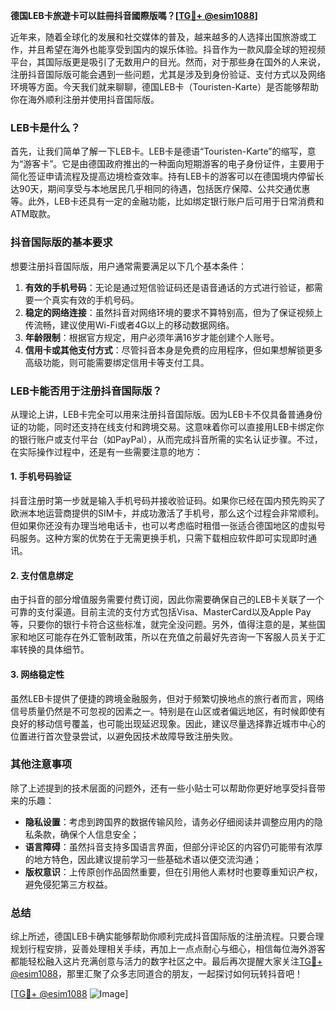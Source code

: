 **德国LEB卡旅遊卡可以註冊抖音國際版嗎？[[TG💪+ @esim1088](https://t.me/s/esim1088)]**

近年来，随着全球化的发展和社交媒体的普及，越来越多的人选择出国旅游或工作，并且希望在海外也能享受到国内的娱乐体验。抖音作为一款风靡全球的短视频平台，其国际版更是吸引了无数用户的目光。然而，对于那些身在国外的人来说，注册抖音国际版可能会遇到一些问题，尤其是涉及到身份验证、支付方式以及网络环境等方面。今天我们就来聊聊，德国LEB卡（Touristen-Karte）是否能够帮助你在海外顺利注册并使用抖音国际版。

### LEB卡是什么？

首先，让我们简单了解一下LEB卡。LEB卡是德语“Touristen-Karte”的缩写，意为“游客卡”。它是由德国政府推出的一种面向短期游客的电子身份证件，主要用于简化签证申请流程及提高边境检查效率。持有LEB卡的游客可以在德国境内停留长达90天，期间享受与本地居民几乎相同的待遇，包括医疗保障、公共交通优惠等。此外，LEB卡还具有一定的金融功能，比如绑定银行账户后可用于日常消费和ATM取款。

### 抖音国际版的基本要求

想要注册抖音国际版，用户通常需要满足以下几个基本条件：
1. **有效的手机号码**：无论是通过短信验证码还是语音通话的方式进行验证，都需要一个真实有效的手机号码。
2. **稳定的网络连接**：虽然抖音对网络环境的要求不算特别高，但为了保证视频上传流畅，建议使用Wi-Fi或者4G以上的移动数据网络。
3. **年龄限制**：根据官方规定，用户必须年满16岁才能创建个人账号。
4. **信用卡或其他支付方式**：尽管抖音本身是免费的应用程序，但如果想解锁更多高级功能，则可能需要绑定信用卡等支付工具。

### LEB卡能否用于注册抖音国际版？

从理论上讲，LEB卡完全可以用来注册抖音国际版。因为LEB卡不仅具备普通身份证的功能，同时还支持在线支付和跨境交易。这意味着你可以直接用LEB卡绑定你的银行账户或支付平台（如PayPal），从而完成抖音所需的实名认证步骤。不过，在实际操作过程中，还是有一些需要注意的地方：

#### 1. 手机号码验证
抖音注册时第一步就是输入手机号码并接收验证码。如果你已经在国内预先购买了欧洲本地运营商提供的SIM卡，并成功激活了手机号，那么这个过程会非常顺利。但如果你还没有办理当地电话卡，也可以考虑临时租借一张适合德国地区的虚拟号码服务。这种方案的优势在于无需更换手机，只需下载相应软件即可实现即时通讯。

#### 2. 支付信息绑定
由于抖音的部分增值服务需要付费订阅，因此你需要确保自己的LEB卡关联了一个可靠的支付渠道。目前主流的支付方式包括Visa、MasterCard以及Apple Pay等，只要你的银行卡符合这些标准，就完全没问题。另外，值得注意的是，某些国家和地区可能存在外汇管制政策，所以在充值之前最好先咨询一下客服人员关于汇率转换的具体细节。

#### 3. 网络稳定性
虽然LEB卡提供了便捷的跨境金融服务，但对于频繁切换地点的旅行者而言，网络信号质量仍然是不可忽视的因素之一。特别是在山区或者偏远地区，有时候即使有良好的移动信号覆盖，也可能出现延迟现象。因此，建议尽量选择靠近城市中心的位置进行首次登录尝试，以避免因技术故障导致注册失败。

### 其他注意事项

除了上述提到的技术层面的问题外，还有一些小贴士可以帮助你更好地享受抖音带来的乐趣：
- **隐私设置**：考虑到跨国界的数据传输风险，请务必仔细阅读并调整应用内的隐私条款，确保个人信息安全；
- **语言障碍**：虽然抖音支持多国语言界面，但部分评论区的内容仍可能带有浓厚的地方特色，因此建议提前学习一些基础术语以便交流沟通；
- **版权意识**：上传原创作品固然重要，但在引用他人素材时也要尊重知识产权，避免侵犯第三方权益。

### 总结

综上所述，德国LEB卡确实能够帮助你顺利完成抖音国际版的注册流程。只要合理规划行程安排，妥善处理相关手续，再加上一点点耐心与细心，相信每位海外游客都能轻松融入这片充满创意与活力的数字社区之中。最后再次提醒大家关注[TG💪+ @esim1088](https://t.me/s/esim1088)，那里汇聚了众多志同道合的朋友，一起探讨如何玩转抖音吧！

[[TG💪+ @esim1088](https://t.me/s/esim1088) ![Image](https://i.postimg.cc/4NQfJmqS/Snipaste-2025-05-13-00-14-12.png)]